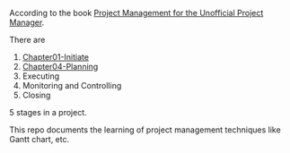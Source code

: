 According to the book [Project Management for the Unofficial Project Manager](https://www.goodreads.com/book/show/22859860-project-management-for-the-unofficial-project-manager).

There are 

1. [Chapter01-Initiate](./Chapter01-Initiate/Readme.md)
2. [Chapter04-Planning](./Chapter04-Planning/Readme.md)
3. Executing
4. Monitoring and Controlling
5. Closing

5 stages in a project.

This repo documents the learning of project management techniques like Gantt chart, etc.